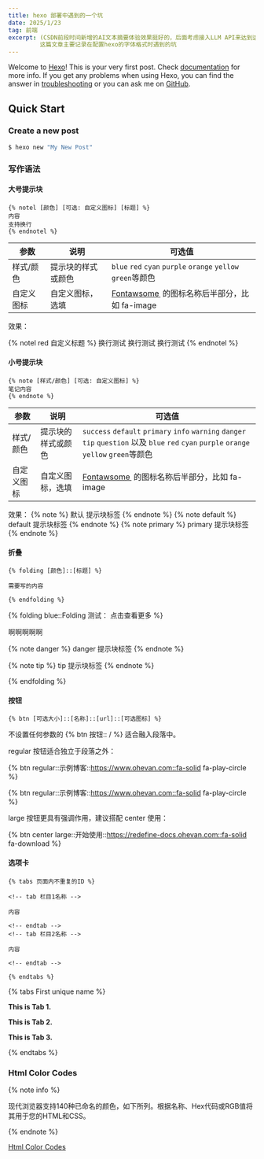 ```yaml
---
title: hexo 部署中遇到的一个坑
date: 2025/1/23
tag: 前端
excerpt: (CSDN前段时间新增的AI文本摘要体验效果挺好的，后面考虑接入LLM API来达到这个效果)
         这篇文章主要记录在配置hexo的字体格式时遇到的坑
---
```


Welcome to [Hexo](https://hexo.io/)! This is your very first post. Check [documentation](https://hexo.io/docs/) for more info. If you get any problems when using Hexo, you can find the answer in [troubleshooting](https://hexo.io/docs/troubleshooting.html) or you can ask me on [GitHub](https://github.com/hexojs/hexo/issues).

## Quick Start

### Create a new post

``` bash
$ hexo new "My New Post"
```

### 写作语法

#### 大号提示块

```
{% notel [颜色] [可选: 自定义图标] [标题] %}
内容
支持换行
{% endnotel %}
```

| 参数 | 说明 | 可选值 |
| --- | --- | --- |
| 样式/颜色 | 提示块的样式或颜色 | `blue` `red` `cyan` `purple` `orange` `yellow` `green`等颜色 |
| 自定义图标 | 自定义图标，选填 | [Fontawsome ](https://fontawesome.com/search) 的图标名称后半部分，比如 fa-image


效果：

{% notel red 自定义标题 %}
换行测试
换行测试
换行测试
{% endnotel %}

#### 小号提示块

```
{% note [样式/颜色] [可选: 自定义图标] %}
笔记内容
{% endnote %}
```

| 参数 | 说明 | 可选值 |
| --- | --- | --- |
| 样式/颜色 | 提示块的样式或颜色 | `success` `default` `primary` `info` `warning` `danger` `tip` `question` 以及 `blue` `red` `cyan` `purple` `orange` `yellow` `green`等颜色 |
| 自定义图标 | 自定义图标，选填 | [Fontawsome ](https://fontawesome.com/search) 的图标名称后半部分，比如 fa-image

效果：
{% note %} 默认 提示块标签 {% endnote %}
{% note default %} default 提示块标签 {% endnote %}
{% note primary %} primary 提示块标签 {% endnote %}

#### 折叠

```
{% folding [颜色]::[标题] %}
 
需要写的内容
 
{% endfolding %}
```

{% folding blue::Folding 测试： 点击查看更多 %}
 
啊啊啊啊啊
 
{% note danger  %}
danger 提示块标签
{% endnote %}
 
{% note tip  %}
tip 提示块标签
{% endnote %}
 
{% endfolding %}

#### 按钮

```
{% btn [可选大小]::[名称]::[url]::[可选图标] %}
```

不设置任何参数的 {% btn 按钮:: / %} 适合融入段落中。
 
regular 按钮适合独立于段落之外：
 
{% btn regular::示例博客::https://www.ohevan.com::fa-solid fa-play-circle %}
 
{% btn regular::示例博客::https://www.ohevan.com::fa-solid fa-play-circle %}
 
large 按钮更具有强调作用，建议搭配 center 使用：
 
{% btn center large::开始使用::https://redefine-docs.ohevan.com::fa-solid fa-download %}

#### 选项卡

```
{% tabs 页面内不重复的ID %}
 
<!-- tab 栏目1名称 -->
 
内容
 
<!-- endtab -->
<!-- tab 栏目2名称 -->
 
内容
 
<!-- endtab -->
 
{% endtabs %}
```

{% tabs First unique name %}
 
<!-- tab First Tab-->
 
**This is Tab 1.**
 
<!-- endtab -->
 
<!-- tab Second Tab-->
 
**This is Tab 2.**
 
<!-- endtab -->
 
<!-- tab Third Tab-->
 
**This is Tab 3.**
 
<!-- endtab -->
 
{% endtabs %}

### Html Color Codes

{% note info %}

现代浏览器支持140种已命名的颜色，如下所列。根据名称、Hex代码或RGB值将其用于您的HTML和CSS。

{% endnote %}


[Html Color Codes](https://htmlcolorcodes.com/zh/yanse-ming/)

